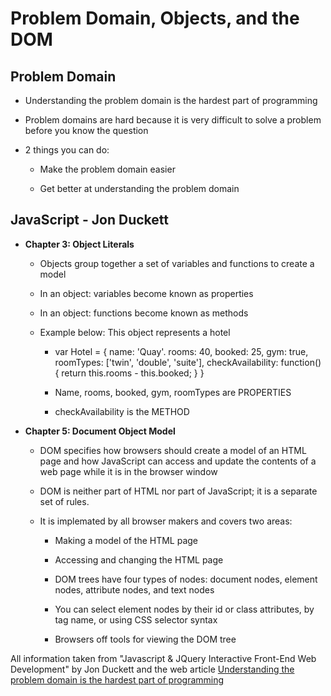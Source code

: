 # Problem Domain, Objects, and the DOM

## Problem Domain

- Understanding the problem domain is the hardest part of programming

- Problem domains are hard because it is very difficult to solve a problem before you know the question

- 2 things you can do:

  - Make the problem domain easier

  - Get better at understanding the problem domain

## JavaScript - Jon Duckett

- **Chapter 3: Object Literals**

  - Objects group together a set of variables and functions to create a model

  - In an object: variables become known as properties

  - In an object: functions become known as methods

  - Example below: This object represents a hotel

    - var Hotel = {
      name: 'Quay'.
      rooms: 40,
      booked: 25,
      gym: true,
      roomTypes: ['twin', 'double', 'suite'],
      checkAvailability: function() {
        return this.rooms - this.booked;
        }
      }

    - Name, rooms, booked, gym, roomTypes are PROPERTIES

    - checkAvailability is the METHOD

- **Chapter 5: Document Object Model**

  - DOM specifies how browsers should create a model of an HTML page and how JavaScript can access and update the contents of a web page while it is in the browser window

  - DOM is neither part of HTML nor part of JavaScript; it is a separate set of rules.

  - It is implemated by all browser makers and covers two areas:

    - Making a model of the HTML page

    - Accessing and changing the HTML page

    - DOM trees have four types of nodes: document nodes, element nodes, attribute nodes, and text nodes

    - You can select element nodes by their id or class attributes, by tag name, or using CSS selector syntax

    - Browsers off tools for viewing the DOM tree

All information taken from "Javascript & JQuery Interactive Front-End Web Development" by Jon Duckett and the web article [Understanding the problem domain is the hardest part of programming](https://simpleprogrammer.com/understanding-the-problem-domain-is-the-hardest-part-of-programming)

